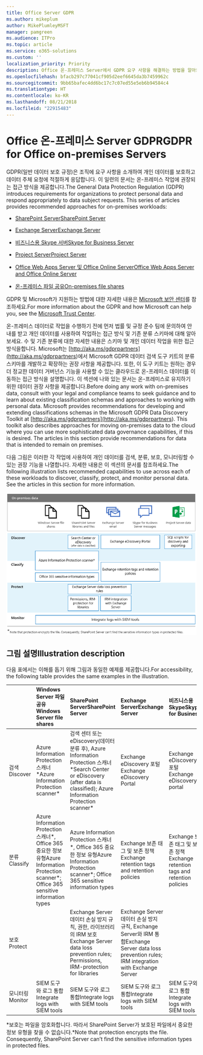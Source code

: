 ```yaml
---
title: Office Server GDPR
ms.author: mikeplum
author: MikePlumleyMSFT
manager: pamgreen
ms.audience: ITPro
ms.topic: article
ms.service: o365-solutions
ms.custom: ''
localization_priority: Priority
description: Office 온-프레미스 Server에서 GDPR 요구 사항을 해결하는 방법을 알아보세요.
ms.openlocfilehash: bfacb297c77041cf905d2eef6645da3b7459962c
ms.sourcegitcommit: 9bb65bafec4dd6bc17c7c07ed55e5eb6b94584c4
ms.translationtype: HT
ms.contentlocale: ko-KR
ms.lasthandoff: 08/21/2018
ms.locfileid: "22915483"
---
```

# <a name="gdpr-for-office-on-premises-servers"></a><span data-ttu-id="e3ce1-103">Office 온-프레미스 Server GDPR</span><span class="sxs-lookup"><span data-stu-id="e3ce1-103">GDPR for Office on-premises Servers</span></span>

<span data-ttu-id="e3ce1-p101">GDPR(일반 데이터 보호 규정)은 조직에 요구 사항을 소개하여 개인 데이터를 보호하고 데이터 주체 요청에 적절하게 응답합니다. 이 일련의 문서는 온-프레미스 작업에 권장되는 접근 방식을 제공합니다.</span><span class="sxs-lookup"><span data-stu-id="e3ce1-p101">The General Data Protection Regulation (GDPR) introduces requirements for organizations to protect personal data and respond appropriately to data subject requests. This series of articles provides recommended approaches for on-premises workloads:</span></span>

-   [<span data-ttu-id="e3ce1-106">SharePoint Server</span><span class="sxs-lookup"><span data-stu-id="e3ce1-106">SharePoint Server</span></span>](gdpr-for-sharepoint-server.md)

-   [<span data-ttu-id="e3ce1-107">Exchange Server</span><span class="sxs-lookup"><span data-stu-id="e3ce1-107">Exchange Server</span></span>](gdpr-for-exchange-server.md)

-   [<span data-ttu-id="e3ce1-108">비즈니스용 Skype 서버</span><span class="sxs-lookup"><span data-stu-id="e3ce1-108">Skype for Business Server</span></span>](gdpr-for-skype-for-business-server.md)

-   [<span data-ttu-id="e3ce1-109">Project Server</span><span class="sxs-lookup"><span data-stu-id="e3ce1-109">Project Server</span></span>](gdpr-for-project-server.md)

-   [<span data-ttu-id="e3ce1-110">Office Web Apps Server 및 Office Online Server</span><span class="sxs-lookup"><span data-stu-id="e3ce1-110">Office Web Apps Server and Office Online Server</span></span>](gdpr-for-office-online-server.md)

-   [<span data-ttu-id="e3ce1-111">온-프레미스 파일 공유</span><span class="sxs-lookup"><span data-stu-id="e3ce1-111">On-premises file shares</span></span>](gdpr-for-on-premises-file-shares.md)

<span data-ttu-id="e3ce1-112">GDPR 및 Microsoft가 지원하는 방법에 대한 자세한 내용은 [Microsoft 보안 센터](https://www.microsoft.com/ko-KR/TrustCenter/Privacy/gdpr/default.aspx)를 참조하세요.</span><span class="sxs-lookup"><span data-stu-id="e3ce1-112">For more information about the GDPR and how Microsoft can help you, see the [Microsoft Trust Center](https://www.microsoft.com/ko-KR/TrustCenter/Privacy/gdpr/default.aspx).</span></span>

<span data-ttu-id="e3ce1-p102">온-프레미스 데이터로 작업을 수행하기 전에 먼저 법률 및 규정 준수 팀에 문의하여 안내를 받고 개인 데이터를 사용하여 작업하는 접근 방식 및 기존 분류 스키마에 대해 알아보세요. 수 및 기존 분류에 대한 자세한 내용은  스키마 및 개인 데이터 작업을 위한 접근 방식을합니다. Microsoft는 [http://aka.ms/gdprpartners](<http://aka.ms/gdprpartners>)에서 Microsoft GDPR 데이터 검색 도구 키트의 분류 스키마를 개발하고 확장하는 권장 사항을 제공합니다. 또한, 이 도구 키트는 원하는 경우 더 정교한 데이터 거버넌스 기능을 사용할 수 있는 클라우드로 온-프레미스 데이터를 이동하는 접근 방식을 설명합니다. 이 섹션에 나와 있는 문서는 온-프레미스로 유지하기 위한 데이터 권장 사항을 제공합니다.</span><span class="sxs-lookup"><span data-stu-id="e3ce1-p102">Before doing any work with on-premises data, consult with your legal and compliance teams to seek guidance and to learn about existing classification schemas and approaches to working with personal data. Microsoft provides recommendations for developing and extending classifications schemas in the Microsoft GDPR Data Discovery Toolkit at [http://aka.ms/gdprpartners](<http://aka.ms/gdprpartners>). This toolkit also describes approaches for moving on-premises data to the cloud where you can use more sophisticated data governance capabilities, if this is desired. The articles in this section provide recommendations for data that is intended to remain on premises.</span></span>

<span data-ttu-id="e3ce1-p103">다음 그림은 이러한 각 작업에 사용하여 개인 데이터를 검색, 분류, 보호, 모니터링할 수 있는 권장 기능을 나열합니다. 자세한 내용은 이 섹션의 문서를 참조하세요.</span><span class="sxs-lookup"><span data-stu-id="e3ce1-p103">The following illustration lists recommended capabilities to use across each of these workloads to discover, classify, protect, and monitor personal data. See the articles in this section for more information.</span></span>

![](media/gdpr-for-office-servers-image1.png)

## <a name="illustration-description"></a><span data-ttu-id="e3ce1-119">그림 설명</span><span class="sxs-lookup"><span data-stu-id="e3ce1-119">Illustration description</span></span>

<span data-ttu-id="e3ce1-120">다음 표에서는 이해를 돕기 위해 그림과 동일한 예제를 제공합니다.</span><span class="sxs-lookup"><span data-stu-id="e3ce1-120">For accessibility, the following table provides the same examples in the illustration.</span></span>

|             |<span data-ttu-id="e3ce1-121">Windows Server 파일 공유</span><span class="sxs-lookup"><span data-stu-id="e3ce1-121">Windows Server file shares</span></span>|<span data-ttu-id="e3ce1-122">SharePoint Server</span><span class="sxs-lookup"><span data-stu-id="e3ce1-122">SharePoint Server</span></span>|<span data-ttu-id="e3ce1-123">Exchange Server</span><span class="sxs-lookup"><span data-stu-id="e3ce1-123">Exchange Server</span></span>|<span data-ttu-id="e3ce1-124">비즈니스용 Skype</span><span class="sxs-lookup"><span data-stu-id="e3ce1-124">Skype for Business</span></span>|<span data-ttu-id="e3ce1-125">Project Server</span><span class="sxs-lookup"><span data-stu-id="e3ce1-125">Project Server</span></span>|
|:------------|:-------------------------|:----------------|:--------------|:-----------------|:-------------|
|<span data-ttu-id="e3ce1-126">검색</span><span class="sxs-lookup"><span data-stu-id="e3ce1-126">Discover</span></span>|<span data-ttu-id="e3ce1-127">Azure Information Protection 스캐너\*</span><span class="sxs-lookup"><span data-stu-id="e3ce1-127">Azure Information Protection scanner\*</span></span>|<span data-ttu-id="e3ce1-128">검색 센터 또는 eDiscovery(데이터 분류 후), Azure Information Protection 스캐너\*</span><span class="sxs-lookup"><span data-stu-id="e3ce1-128">Search Center or eDiscovery (after data is classified); Azure Information Protection scanner\*</span></span>|<span data-ttu-id="e3ce1-129">Exchange eDiscovery 포털</span><span class="sxs-lookup"><span data-stu-id="e3ce1-129">Exchange eDiscovery Portal</span></span>|<span data-ttu-id="e3ce1-130">Exchange eDiscovery 포털</span><span class="sxs-lookup"><span data-stu-id="e3ce1-130">Exchange eDiscovery portal</span></span>|<span data-ttu-id="e3ce1-131">검색 및 내보내기용 SQL 스크립트</span><span class="sxs-lookup"><span data-stu-id="e3ce1-131">SQL scripts for discovery and exporting</span></span>|
|<span data-ttu-id="e3ce1-132">분류</span><span class="sxs-lookup"><span data-stu-id="e3ce1-132">Classify</span></span>|<span data-ttu-id="e3ce1-133">Azure Information Protection 스캐너\*, Office 365 중요한 정보 유형</span><span class="sxs-lookup"><span data-stu-id="e3ce1-133">Azure Information Protection scanner\*; Office 365 sensitive information types</span></span>|<span data-ttu-id="e3ce1-134">Azure Information Protection 스캐너\*, Office 365 중요한 정보 유형</span><span class="sxs-lookup"><span data-stu-id="e3ce1-134">Azure Information Protection scanner\*; Office 365 sensitive information types</span></span>|<span data-ttu-id="e3ce1-135">Exchange 보존 태그 및 보존 정책</span><span class="sxs-lookup"><span data-stu-id="e3ce1-135">Exchange retention tags and retention policies</span></span>|<span data-ttu-id="e3ce1-136">Exchange 보존 태그 및 보존 정책</span><span class="sxs-lookup"><span data-stu-id="e3ce1-136">Exchange retention tags and retention policies</span></span>||
|<span data-ttu-id="e3ce1-137">보호</span><span class="sxs-lookup"><span data-stu-id="e3ce1-137">Protect</span></span>||<span data-ttu-id="e3ce1-138">Exchange Server 데이터 손실 방지 규칙, 권한, 라이브러리의 IRM 보호</span><span class="sxs-lookup"><span data-stu-id="e3ce1-138">Exchange Server data loss prevention rules; Permissions, IRM-protection for libraries</span></span>|<span data-ttu-id="e3ce1-139">Exchange Server 데이터 손실 방지 규칙, Exchange Server와 IRM 통합</span><span class="sxs-lookup"><span data-stu-id="e3ce1-139">Exchange Server data loss prevention rules; IRM integration with Exchange Server</span></span>|||
|<span data-ttu-id="e3ce1-140">모니터링</span><span class="sxs-lookup"><span data-stu-id="e3ce1-140">Monitor</span></span>|<span data-ttu-id="e3ce1-141">SIEM 도구와 로그 통합</span><span class="sxs-lookup"><span data-stu-id="e3ce1-141">Integrate logs with SIEM tools</span></span>|<span data-ttu-id="e3ce1-142">SIEM 도구와 로그 통합</span><span class="sxs-lookup"><span data-stu-id="e3ce1-142">Integrate logs with SIEM tools</span></span>|<span data-ttu-id="e3ce1-143">SIEM 도구와 로그 통합</span><span class="sxs-lookup"><span data-stu-id="e3ce1-143">Integrate logs with SIEM tools</span></span>|<span data-ttu-id="e3ce1-144">SIEM 도구와 로그 통합</span><span class="sxs-lookup"><span data-stu-id="e3ce1-144">Integrate logs with SIEM tools</span></span>|<span data-ttu-id="e3ce1-145">SIEM 도구와 로그 통합</span><span class="sxs-lookup"><span data-stu-id="e3ce1-145">Integrate logs with SIEM tools</span></span>|

<span data-ttu-id="e3ce1-p104">\*보호는 파일을 암호화합니다. 따라서 SharePoint Server가 보호된 파일에서 중요한 정보 유형을 찾을 수 없습니다.</span><span class="sxs-lookup"><span data-stu-id="e3ce1-p104">\*Note that protection encrypts the file. Consequently, SharePoint Server can’t find the sensitive information types in protected files.</span></span>
